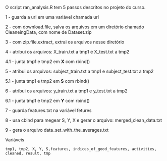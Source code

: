 
O script ran_analysis.R tem 5 passos descritos no projeto do curso.

1 - guarda a url em uma variável chamada url

2 - com download.file, salva os arquivos em um diretório chamado CleaneingData, com nome de Dataset.zip

3 - com zip.file.extract, extrai os arquivos nesse diretório

4 - atribui os arquivos: X_train.txt a tmp1 e X_test.txt a tmp2

4.1 - junta tmp1 e tmp2 em __X__ com rbind()

5 - atribui os arquivos: subject_train.txt a tmp1 e subject_test.txt a tmp2

5.1 - junta tmp1 e tmp2 em __S__ com rbind()

6 - atribui os arquivos: y_train.txt a tmp1 e y_test.txt a tmp2

6.1 - junta tmp1 e tmp2 em __Y__ com rbind()

7 - guarda features.txt na variável fetures

8 - usa cbind para megear S, Y, X e gerar o arquivo: merged_clean_data.txt

9 - gera o arquivo data_set_with_the_averages.txt

Variáveis

    tmp1, tmp2, X, Y, S,features, indices_of_good_features, activities, cleaned, result, tmp

